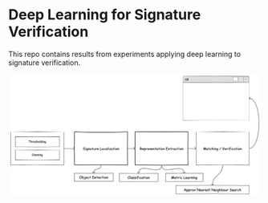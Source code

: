 # Deep Learning for Signature Verification

This repo contains results from experiments applying deep learning to signature verification.


![architecture](docs/images/engineeringpipeline.png)